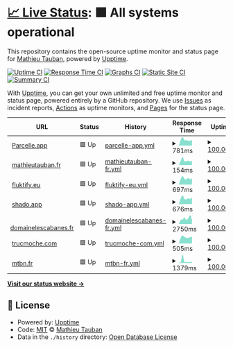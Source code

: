 # [📈 Live Status](https://mtauban.github.io/parcelle-uptime): <!--live status--> **🟩 All systems operational**

This repository contains the open-source uptime monitor and status page for [Mathieu Tauban](http://www.mathieutauban.fr), powered by [Upptime](https://github.com/upptime/upptime).

[![Uptime CI](https://github.com/mtauban/parcelle-uptime/workflows/Uptime%20CI/badge.svg)](https://github.com/mtauban/parcelle-uptime/actions?query=workflow%3A%22Uptime+CI%22)
[![Response Time CI](https://github.com/mtauban/parcelle-uptime/workflows/Response%20Time%20CI/badge.svg)](https://github.com/mtauban/parcelle-uptime/actions?query=workflow%3A%22Response+Time+CI%22)
[![Graphs CI](https://github.com/mtauban/parcelle-uptime/workflows/Graphs%20CI/badge.svg)](https://github.com/mtauban/parcelle-uptime/actions?query=workflow%3A%22Graphs+CI%22)
[![Static Site CI](https://github.com/mtauban/parcelle-uptime/workflows/Static%20Site%20CI/badge.svg)](https://github.com/mtauban/parcelle-uptime/actions?query=workflow%3A%22Static+Site+CI%22)
[![Summary CI](https://github.com/mtauban/parcelle-uptime/workflows/Summary%20CI/badge.svg)](https://github.com/mtauban/parcelle-uptime/actions?query=workflow%3A%22Summary+CI%22)

With [Upptime](https://upptime.js.org), you can get your own unlimited and free uptime monitor and status page, powered entirely by a GitHub repository. We use [Issues](https://github.com/mtauban/parcelle-uptime/issues) as incident reports, [Actions](https://github.com/mtauban/parcelle-uptime/actions) as uptime monitors, and [Pages](https://mtauban.github.io/parcelle-uptime) for the status page.

<!--start: status pages-->
<!-- This summary is generated by Upptime (https://github.com/upptime/upptime) -->
<!-- Do not edit this manually, your changes will be overwritten -->
<!-- prettier-ignore -->
| URL | Status | History | Response Time | Uptime |
| --- | ------ | ------- | ------------- | ------ |
| <img alt="" src="https://icons.duckduckgo.com/ip3/parcelle.app.ico" height="13"> [Parcelle.app](https://parcelle.app) | 🟩 Up | [parcelle-app.yml](https://github.com/mtauban/parcelle-uptime/commits/HEAD/history/parcelle-app.yml) | <details><summary><img alt="Response time graph" src="./graphs/parcelle-app/response-time-week.png" height="20"> 781ms</summary><br><a href="https://mtauban.github.io/parcelle-uptime/history/parcelle-app"><img alt="Response time 919" src="https://img.shields.io/endpoint?url=https%3A%2F%2Fraw.githubusercontent.com%2Fmtauban%2Fparcelle-uptime%2FHEAD%2Fapi%2Fparcelle-app%2Fresponse-time.json"></a><br><a href="https://mtauban.github.io/parcelle-uptime/history/parcelle-app"><img alt="24-hour response time 793" src="https://img.shields.io/endpoint?url=https%3A%2F%2Fraw.githubusercontent.com%2Fmtauban%2Fparcelle-uptime%2FHEAD%2Fapi%2Fparcelle-app%2Fresponse-time-day.json"></a><br><a href="https://mtauban.github.io/parcelle-uptime/history/parcelle-app"><img alt="7-day response time 781" src="https://img.shields.io/endpoint?url=https%3A%2F%2Fraw.githubusercontent.com%2Fmtauban%2Fparcelle-uptime%2FHEAD%2Fapi%2Fparcelle-app%2Fresponse-time-week.json"></a><br><a href="https://mtauban.github.io/parcelle-uptime/history/parcelle-app"><img alt="30-day response time 846" src="https://img.shields.io/endpoint?url=https%3A%2F%2Fraw.githubusercontent.com%2Fmtauban%2Fparcelle-uptime%2FHEAD%2Fapi%2Fparcelle-app%2Fresponse-time-month.json"></a><br><a href="https://mtauban.github.io/parcelle-uptime/history/parcelle-app"><img alt="1-year response time 908" src="https://img.shields.io/endpoint?url=https%3A%2F%2Fraw.githubusercontent.com%2Fmtauban%2Fparcelle-uptime%2FHEAD%2Fapi%2Fparcelle-app%2Fresponse-time-year.json"></a></details> | <details><summary><a href="https://mtauban.github.io/parcelle-uptime/history/parcelle-app">100.00%</a></summary><a href="https://mtauban.github.io/parcelle-uptime/history/parcelle-app"><img alt="All-time uptime 99.01%" src="https://img.shields.io/endpoint?url=https%3A%2F%2Fraw.githubusercontent.com%2Fmtauban%2Fparcelle-uptime%2FHEAD%2Fapi%2Fparcelle-app%2Fuptime.json"></a><br><a href="https://mtauban.github.io/parcelle-uptime/history/parcelle-app"><img alt="24-hour uptime 100.00%" src="https://img.shields.io/endpoint?url=https%3A%2F%2Fraw.githubusercontent.com%2Fmtauban%2Fparcelle-uptime%2FHEAD%2Fapi%2Fparcelle-app%2Fuptime-day.json"></a><br><a href="https://mtauban.github.io/parcelle-uptime/history/parcelle-app"><img alt="7-day uptime 100.00%" src="https://img.shields.io/endpoint?url=https%3A%2F%2Fraw.githubusercontent.com%2Fmtauban%2Fparcelle-uptime%2FHEAD%2Fapi%2Fparcelle-app%2Fuptime-week.json"></a><br><a href="https://mtauban.github.io/parcelle-uptime/history/parcelle-app"><img alt="30-day uptime 100.00%" src="https://img.shields.io/endpoint?url=https%3A%2F%2Fraw.githubusercontent.com%2Fmtauban%2Fparcelle-uptime%2FHEAD%2Fapi%2Fparcelle-app%2Fuptime-month.json"></a><br><a href="https://mtauban.github.io/parcelle-uptime/history/parcelle-app"><img alt="1-year uptime 98.65%" src="https://img.shields.io/endpoint?url=https%3A%2F%2Fraw.githubusercontent.com%2Fmtauban%2Fparcelle-uptime%2FHEAD%2Fapi%2Fparcelle-app%2Fuptime-year.json"></a></details>
| <img alt="" src="https://icons.duckduckgo.com/ip3/www.mathieutauban.fr.ico" height="13"> [mathieutauban.fr](https://www.mathieutauban.fr/) | 🟩 Up | [mathieutauban-fr.yml](https://github.com/mtauban/parcelle-uptime/commits/HEAD/history/mathieutauban-fr.yml) | <details><summary><img alt="Response time graph" src="./graphs/mathieutauban-fr/response-time-week.png" height="20"> 154ms</summary><br><a href="https://mtauban.github.io/parcelle-uptime/history/mathieutauban-fr"><img alt="Response time 226" src="https://img.shields.io/endpoint?url=https%3A%2F%2Fraw.githubusercontent.com%2Fmtauban%2Fparcelle-uptime%2FHEAD%2Fapi%2Fmathieutauban-fr%2Fresponse-time.json"></a><br><a href="https://mtauban.github.io/parcelle-uptime/history/mathieutauban-fr"><img alt="24-hour response time 144" src="https://img.shields.io/endpoint?url=https%3A%2F%2Fraw.githubusercontent.com%2Fmtauban%2Fparcelle-uptime%2FHEAD%2Fapi%2Fmathieutauban-fr%2Fresponse-time-day.json"></a><br><a href="https://mtauban.github.io/parcelle-uptime/history/mathieutauban-fr"><img alt="7-day response time 154" src="https://img.shields.io/endpoint?url=https%3A%2F%2Fraw.githubusercontent.com%2Fmtauban%2Fparcelle-uptime%2FHEAD%2Fapi%2Fmathieutauban-fr%2Fresponse-time-week.json"></a><br><a href="https://mtauban.github.io/parcelle-uptime/history/mathieutauban-fr"><img alt="30-day response time 186" src="https://img.shields.io/endpoint?url=https%3A%2F%2Fraw.githubusercontent.com%2Fmtauban%2Fparcelle-uptime%2FHEAD%2Fapi%2Fmathieutauban-fr%2Fresponse-time-month.json"></a><br><a href="https://mtauban.github.io/parcelle-uptime/history/mathieutauban-fr"><img alt="1-year response time 201" src="https://img.shields.io/endpoint?url=https%3A%2F%2Fraw.githubusercontent.com%2Fmtauban%2Fparcelle-uptime%2FHEAD%2Fapi%2Fmathieutauban-fr%2Fresponse-time-year.json"></a></details> | <details><summary><a href="https://mtauban.github.io/parcelle-uptime/history/mathieutauban-fr">100.00%</a></summary><a href="https://mtauban.github.io/parcelle-uptime/history/mathieutauban-fr"><img alt="All-time uptime 99.98%" src="https://img.shields.io/endpoint?url=https%3A%2F%2Fraw.githubusercontent.com%2Fmtauban%2Fparcelle-uptime%2FHEAD%2Fapi%2Fmathieutauban-fr%2Fuptime.json"></a><br><a href="https://mtauban.github.io/parcelle-uptime/history/mathieutauban-fr"><img alt="24-hour uptime 100.00%" src="https://img.shields.io/endpoint?url=https%3A%2F%2Fraw.githubusercontent.com%2Fmtauban%2Fparcelle-uptime%2FHEAD%2Fapi%2Fmathieutauban-fr%2Fuptime-day.json"></a><br><a href="https://mtauban.github.io/parcelle-uptime/history/mathieutauban-fr"><img alt="7-day uptime 100.00%" src="https://img.shields.io/endpoint?url=https%3A%2F%2Fraw.githubusercontent.com%2Fmtauban%2Fparcelle-uptime%2FHEAD%2Fapi%2Fmathieutauban-fr%2Fuptime-week.json"></a><br><a href="https://mtauban.github.io/parcelle-uptime/history/mathieutauban-fr"><img alt="30-day uptime 100.00%" src="https://img.shields.io/endpoint?url=https%3A%2F%2Fraw.githubusercontent.com%2Fmtauban%2Fparcelle-uptime%2FHEAD%2Fapi%2Fmathieutauban-fr%2Fuptime-month.json"></a><br><a href="https://mtauban.github.io/parcelle-uptime/history/mathieutauban-fr"><img alt="1-year uptime 100.00%" src="https://img.shields.io/endpoint?url=https%3A%2F%2Fraw.githubusercontent.com%2Fmtauban%2Fparcelle-uptime%2FHEAD%2Fapi%2Fmathieutauban-fr%2Fuptime-year.json"></a></details>
| <img alt="" src="https://icons.duckduckgo.com/ip3/fluktify.eu.ico" height="13"> [fluktify.eu](https://fluktify.eu/) | 🟩 Up | [fluktify-eu.yml](https://github.com/mtauban/parcelle-uptime/commits/HEAD/history/fluktify-eu.yml) | <details><summary><img alt="Response time graph" src="./graphs/fluktify-eu/response-time-week.png" height="20"> 697ms</summary><br><a href="https://mtauban.github.io/parcelle-uptime/history/fluktify-eu"><img alt="Response time 914" src="https://img.shields.io/endpoint?url=https%3A%2F%2Fraw.githubusercontent.com%2Fmtauban%2Fparcelle-uptime%2FHEAD%2Fapi%2Ffluktify-eu%2Fresponse-time.json"></a><br><a href="https://mtauban.github.io/parcelle-uptime/history/fluktify-eu"><img alt="24-hour response time 708" src="https://img.shields.io/endpoint?url=https%3A%2F%2Fraw.githubusercontent.com%2Fmtauban%2Fparcelle-uptime%2FHEAD%2Fapi%2Ffluktify-eu%2Fresponse-time-day.json"></a><br><a href="https://mtauban.github.io/parcelle-uptime/history/fluktify-eu"><img alt="7-day response time 697" src="https://img.shields.io/endpoint?url=https%3A%2F%2Fraw.githubusercontent.com%2Fmtauban%2Fparcelle-uptime%2FHEAD%2Fapi%2Ffluktify-eu%2Fresponse-time-week.json"></a><br><a href="https://mtauban.github.io/parcelle-uptime/history/fluktify-eu"><img alt="30-day response time 790" src="https://img.shields.io/endpoint?url=https%3A%2F%2Fraw.githubusercontent.com%2Fmtauban%2Fparcelle-uptime%2FHEAD%2Fapi%2Ffluktify-eu%2Fresponse-time-month.json"></a><br><a href="https://mtauban.github.io/parcelle-uptime/history/fluktify-eu"><img alt="1-year response time 924" src="https://img.shields.io/endpoint?url=https%3A%2F%2Fraw.githubusercontent.com%2Fmtauban%2Fparcelle-uptime%2FHEAD%2Fapi%2Ffluktify-eu%2Fresponse-time-year.json"></a></details> | <details><summary><a href="https://mtauban.github.io/parcelle-uptime/history/fluktify-eu">100.00%</a></summary><a href="https://mtauban.github.io/parcelle-uptime/history/fluktify-eu"><img alt="All-time uptime 99.01%" src="https://img.shields.io/endpoint?url=https%3A%2F%2Fraw.githubusercontent.com%2Fmtauban%2Fparcelle-uptime%2FHEAD%2Fapi%2Ffluktify-eu%2Fuptime.json"></a><br><a href="https://mtauban.github.io/parcelle-uptime/history/fluktify-eu"><img alt="24-hour uptime 100.00%" src="https://img.shields.io/endpoint?url=https%3A%2F%2Fraw.githubusercontent.com%2Fmtauban%2Fparcelle-uptime%2FHEAD%2Fapi%2Ffluktify-eu%2Fuptime-day.json"></a><br><a href="https://mtauban.github.io/parcelle-uptime/history/fluktify-eu"><img alt="7-day uptime 100.00%" src="https://img.shields.io/endpoint?url=https%3A%2F%2Fraw.githubusercontent.com%2Fmtauban%2Fparcelle-uptime%2FHEAD%2Fapi%2Ffluktify-eu%2Fuptime-week.json"></a><br><a href="https://mtauban.github.io/parcelle-uptime/history/fluktify-eu"><img alt="30-day uptime 100.00%" src="https://img.shields.io/endpoint?url=https%3A%2F%2Fraw.githubusercontent.com%2Fmtauban%2Fparcelle-uptime%2FHEAD%2Fapi%2Ffluktify-eu%2Fuptime-month.json"></a><br><a href="https://mtauban.github.io/parcelle-uptime/history/fluktify-eu"><img alt="1-year uptime 98.65%" src="https://img.shields.io/endpoint?url=https%3A%2F%2Fraw.githubusercontent.com%2Fmtauban%2Fparcelle-uptime%2FHEAD%2Fapi%2Ffluktify-eu%2Fuptime-year.json"></a></details>
| <img alt="" src="https://icons.duckduckgo.com/ip3/shado.app.ico" height="13"> [shado.app](https://shado.app/) | 🟩 Up | [shado-app.yml](https://github.com/mtauban/parcelle-uptime/commits/HEAD/history/shado-app.yml) | <details><summary><img alt="Response time graph" src="./graphs/shado-app/response-time-week.png" height="20"> 676ms</summary><br><a href="https://mtauban.github.io/parcelle-uptime/history/shado-app"><img alt="Response time 827" src="https://img.shields.io/endpoint?url=https%3A%2F%2Fraw.githubusercontent.com%2Fmtauban%2Fparcelle-uptime%2FHEAD%2Fapi%2Fshado-app%2Fresponse-time.json"></a><br><a href="https://mtauban.github.io/parcelle-uptime/history/shado-app"><img alt="24-hour response time 778" src="https://img.shields.io/endpoint?url=https%3A%2F%2Fraw.githubusercontent.com%2Fmtauban%2Fparcelle-uptime%2FHEAD%2Fapi%2Fshado-app%2Fresponse-time-day.json"></a><br><a href="https://mtauban.github.io/parcelle-uptime/history/shado-app"><img alt="7-day response time 676" src="https://img.shields.io/endpoint?url=https%3A%2F%2Fraw.githubusercontent.com%2Fmtauban%2Fparcelle-uptime%2FHEAD%2Fapi%2Fshado-app%2Fresponse-time-week.json"></a><br><a href="https://mtauban.github.io/parcelle-uptime/history/shado-app"><img alt="30-day response time 723" src="https://img.shields.io/endpoint?url=https%3A%2F%2Fraw.githubusercontent.com%2Fmtauban%2Fparcelle-uptime%2FHEAD%2Fapi%2Fshado-app%2Fresponse-time-month.json"></a><br><a href="https://mtauban.github.io/parcelle-uptime/history/shado-app"><img alt="1-year response time 825" src="https://img.shields.io/endpoint?url=https%3A%2F%2Fraw.githubusercontent.com%2Fmtauban%2Fparcelle-uptime%2FHEAD%2Fapi%2Fshado-app%2Fresponse-time-year.json"></a></details> | <details><summary><a href="https://mtauban.github.io/parcelle-uptime/history/shado-app">100.00%</a></summary><a href="https://mtauban.github.io/parcelle-uptime/history/shado-app"><img alt="All-time uptime 98.00%" src="https://img.shields.io/endpoint?url=https%3A%2F%2Fraw.githubusercontent.com%2Fmtauban%2Fparcelle-uptime%2FHEAD%2Fapi%2Fshado-app%2Fuptime.json"></a><br><a href="https://mtauban.github.io/parcelle-uptime/history/shado-app"><img alt="24-hour uptime 100.00%" src="https://img.shields.io/endpoint?url=https%3A%2F%2Fraw.githubusercontent.com%2Fmtauban%2Fparcelle-uptime%2FHEAD%2Fapi%2Fshado-app%2Fuptime-day.json"></a><br><a href="https://mtauban.github.io/parcelle-uptime/history/shado-app"><img alt="7-day uptime 100.00%" src="https://img.shields.io/endpoint?url=https%3A%2F%2Fraw.githubusercontent.com%2Fmtauban%2Fparcelle-uptime%2FHEAD%2Fapi%2Fshado-app%2Fuptime-week.json"></a><br><a href="https://mtauban.github.io/parcelle-uptime/history/shado-app"><img alt="30-day uptime 100.00%" src="https://img.shields.io/endpoint?url=https%3A%2F%2Fraw.githubusercontent.com%2Fmtauban%2Fparcelle-uptime%2FHEAD%2Fapi%2Fshado-app%2Fuptime-month.json"></a><br><a href="https://mtauban.github.io/parcelle-uptime/history/shado-app"><img alt="1-year uptime 98.65%" src="https://img.shields.io/endpoint?url=https%3A%2F%2Fraw.githubusercontent.com%2Fmtauban%2Fparcelle-uptime%2FHEAD%2Fapi%2Fshado-app%2Fuptime-year.json"></a></details>
| <img alt="" src="https://icons.duckduckgo.com/ip3/domainelescabanes.fr.ico" height="13"> [domainelescabanes.fr](https://domainelescabanes.fr/) | 🟩 Up | [domainelescabanes-fr.yml](https://github.com/mtauban/parcelle-uptime/commits/HEAD/history/domainelescabanes-fr.yml) | <details><summary><img alt="Response time graph" src="./graphs/domainelescabanes-fr/response-time-week.png" height="20"> 2750ms</summary><br><a href="https://mtauban.github.io/parcelle-uptime/history/domainelescabanes-fr"><img alt="Response time 2370" src="https://img.shields.io/endpoint?url=https%3A%2F%2Fraw.githubusercontent.com%2Fmtauban%2Fparcelle-uptime%2FHEAD%2Fapi%2Fdomainelescabanes-fr%2Fresponse-time.json"></a><br><a href="https://mtauban.github.io/parcelle-uptime/history/domainelescabanes-fr"><img alt="24-hour response time 2128" src="https://img.shields.io/endpoint?url=https%3A%2F%2Fraw.githubusercontent.com%2Fmtauban%2Fparcelle-uptime%2FHEAD%2Fapi%2Fdomainelescabanes-fr%2Fresponse-time-day.json"></a><br><a href="https://mtauban.github.io/parcelle-uptime/history/domainelescabanes-fr"><img alt="7-day response time 2750" src="https://img.shields.io/endpoint?url=https%3A%2F%2Fraw.githubusercontent.com%2Fmtauban%2Fparcelle-uptime%2FHEAD%2Fapi%2Fdomainelescabanes-fr%2Fresponse-time-week.json"></a><br><a href="https://mtauban.github.io/parcelle-uptime/history/domainelescabanes-fr"><img alt="30-day response time 2534" src="https://img.shields.io/endpoint?url=https%3A%2F%2Fraw.githubusercontent.com%2Fmtauban%2Fparcelle-uptime%2FHEAD%2Fapi%2Fdomainelescabanes-fr%2Fresponse-time-month.json"></a><br><a href="https://mtauban.github.io/parcelle-uptime/history/domainelescabanes-fr"><img alt="1-year response time 2375" src="https://img.shields.io/endpoint?url=https%3A%2F%2Fraw.githubusercontent.com%2Fmtauban%2Fparcelle-uptime%2FHEAD%2Fapi%2Fdomainelescabanes-fr%2Fresponse-time-year.json"></a></details> | <details><summary><a href="https://mtauban.github.io/parcelle-uptime/history/domainelescabanes-fr">100.00%</a></summary><a href="https://mtauban.github.io/parcelle-uptime/history/domainelescabanes-fr"><img alt="All-time uptime 98.00%" src="https://img.shields.io/endpoint?url=https%3A%2F%2Fraw.githubusercontent.com%2Fmtauban%2Fparcelle-uptime%2FHEAD%2Fapi%2Fdomainelescabanes-fr%2Fuptime.json"></a><br><a href="https://mtauban.github.io/parcelle-uptime/history/domainelescabanes-fr"><img alt="24-hour uptime 100.00%" src="https://img.shields.io/endpoint?url=https%3A%2F%2Fraw.githubusercontent.com%2Fmtauban%2Fparcelle-uptime%2FHEAD%2Fapi%2Fdomainelescabanes-fr%2Fuptime-day.json"></a><br><a href="https://mtauban.github.io/parcelle-uptime/history/domainelescabanes-fr"><img alt="7-day uptime 100.00%" src="https://img.shields.io/endpoint?url=https%3A%2F%2Fraw.githubusercontent.com%2Fmtauban%2Fparcelle-uptime%2FHEAD%2Fapi%2Fdomainelescabanes-fr%2Fuptime-week.json"></a><br><a href="https://mtauban.github.io/parcelle-uptime/history/domainelescabanes-fr"><img alt="30-day uptime 100.00%" src="https://img.shields.io/endpoint?url=https%3A%2F%2Fraw.githubusercontent.com%2Fmtauban%2Fparcelle-uptime%2FHEAD%2Fapi%2Fdomainelescabanes-fr%2Fuptime-month.json"></a><br><a href="https://mtauban.github.io/parcelle-uptime/history/domainelescabanes-fr"><img alt="1-year uptime 98.65%" src="https://img.shields.io/endpoint?url=https%3A%2F%2Fraw.githubusercontent.com%2Fmtauban%2Fparcelle-uptime%2FHEAD%2Fapi%2Fdomainelescabanes-fr%2Fuptime-year.json"></a></details>
| <img alt="" src="https://icons.duckduckgo.com/ip3/trucmoche.com.ico" height="13"> [trucmoche.com](https://trucmoche.com/) | 🟩 Up | [trucmoche-com.yml](https://github.com/mtauban/parcelle-uptime/commits/HEAD/history/trucmoche-com.yml) | <details><summary><img alt="Response time graph" src="./graphs/trucmoche-com/response-time-week.png" height="20"> 505ms</summary><br><a href="https://mtauban.github.io/parcelle-uptime/history/trucmoche-com"><img alt="Response time 673" src="https://img.shields.io/endpoint?url=https%3A%2F%2Fraw.githubusercontent.com%2Fmtauban%2Fparcelle-uptime%2FHEAD%2Fapi%2Ftrucmoche-com%2Fresponse-time.json"></a><br><a href="https://mtauban.github.io/parcelle-uptime/history/trucmoche-com"><img alt="24-hour response time 543" src="https://img.shields.io/endpoint?url=https%3A%2F%2Fraw.githubusercontent.com%2Fmtauban%2Fparcelle-uptime%2FHEAD%2Fapi%2Ftrucmoche-com%2Fresponse-time-day.json"></a><br><a href="https://mtauban.github.io/parcelle-uptime/history/trucmoche-com"><img alt="7-day response time 505" src="https://img.shields.io/endpoint?url=https%3A%2F%2Fraw.githubusercontent.com%2Fmtauban%2Fparcelle-uptime%2FHEAD%2Fapi%2Ftrucmoche-com%2Fresponse-time-week.json"></a><br><a href="https://mtauban.github.io/parcelle-uptime/history/trucmoche-com"><img alt="30-day response time 1069" src="https://img.shields.io/endpoint?url=https%3A%2F%2Fraw.githubusercontent.com%2Fmtauban%2Fparcelle-uptime%2FHEAD%2Fapi%2Ftrucmoche-com%2Fresponse-time-month.json"></a><br><a href="https://mtauban.github.io/parcelle-uptime/history/trucmoche-com"><img alt="1-year response time 723" src="https://img.shields.io/endpoint?url=https%3A%2F%2Fraw.githubusercontent.com%2Fmtauban%2Fparcelle-uptime%2FHEAD%2Fapi%2Ftrucmoche-com%2Fresponse-time-year.json"></a></details> | <details><summary><a href="https://mtauban.github.io/parcelle-uptime/history/trucmoche-com">100.00%</a></summary><a href="https://mtauban.github.io/parcelle-uptime/history/trucmoche-com"><img alt="All-time uptime 80.53%" src="https://img.shields.io/endpoint?url=https%3A%2F%2Fraw.githubusercontent.com%2Fmtauban%2Fparcelle-uptime%2FHEAD%2Fapi%2Ftrucmoche-com%2Fuptime.json"></a><br><a href="https://mtauban.github.io/parcelle-uptime/history/trucmoche-com"><img alt="24-hour uptime 100.00%" src="https://img.shields.io/endpoint?url=https%3A%2F%2Fraw.githubusercontent.com%2Fmtauban%2Fparcelle-uptime%2FHEAD%2Fapi%2Ftrucmoche-com%2Fuptime-day.json"></a><br><a href="https://mtauban.github.io/parcelle-uptime/history/trucmoche-com"><img alt="7-day uptime 100.00%" src="https://img.shields.io/endpoint?url=https%3A%2F%2Fraw.githubusercontent.com%2Fmtauban%2Fparcelle-uptime%2FHEAD%2Fapi%2Ftrucmoche-com%2Fuptime-week.json"></a><br><a href="https://mtauban.github.io/parcelle-uptime/history/trucmoche-com"><img alt="30-day uptime 99.95%" src="https://img.shields.io/endpoint?url=https%3A%2F%2Fraw.githubusercontent.com%2Fmtauban%2Fparcelle-uptime%2FHEAD%2Fapi%2Ftrucmoche-com%2Fuptime-month.json"></a><br><a href="https://mtauban.github.io/parcelle-uptime/history/trucmoche-com"><img alt="1-year uptime 68.30%" src="https://img.shields.io/endpoint?url=https%3A%2F%2Fraw.githubusercontent.com%2Fmtauban%2Fparcelle-uptime%2FHEAD%2Fapi%2Ftrucmoche-com%2Fuptime-year.json"></a></details>
| <img alt="" src="https://icons.duckduckgo.com/ip3/mtbn.fr.ico" height="13"> [mtbn.fr](https://mtbn.fr) | 🟩 Up | [mtbn-fr.yml](https://github.com/mtauban/parcelle-uptime/commits/HEAD/history/mtbn-fr.yml) | <details><summary><img alt="Response time graph" src="./graphs/mtbn-fr/response-time-week.png" height="20"> 1379ms</summary><br><a href="https://mtauban.github.io/parcelle-uptime/history/mtbn-fr"><img alt="Response time 913" src="https://img.shields.io/endpoint?url=https%3A%2F%2Fraw.githubusercontent.com%2Fmtauban%2Fparcelle-uptime%2FHEAD%2Fapi%2Fmtbn-fr%2Fresponse-time.json"></a><br><a href="https://mtauban.github.io/parcelle-uptime/history/mtbn-fr"><img alt="24-hour response time 863" src="https://img.shields.io/endpoint?url=https%3A%2F%2Fraw.githubusercontent.com%2Fmtauban%2Fparcelle-uptime%2FHEAD%2Fapi%2Fmtbn-fr%2Fresponse-time-day.json"></a><br><a href="https://mtauban.github.io/parcelle-uptime/history/mtbn-fr"><img alt="7-day response time 1379" src="https://img.shields.io/endpoint?url=https%3A%2F%2Fraw.githubusercontent.com%2Fmtauban%2Fparcelle-uptime%2FHEAD%2Fapi%2Fmtbn-fr%2Fresponse-time-week.json"></a><br><a href="https://mtauban.github.io/parcelle-uptime/history/mtbn-fr"><img alt="30-day response time 932" src="https://img.shields.io/endpoint?url=https%3A%2F%2Fraw.githubusercontent.com%2Fmtauban%2Fparcelle-uptime%2FHEAD%2Fapi%2Fmtbn-fr%2Fresponse-time-month.json"></a><br><a href="https://mtauban.github.io/parcelle-uptime/history/mtbn-fr"><img alt="1-year response time 830" src="https://img.shields.io/endpoint?url=https%3A%2F%2Fraw.githubusercontent.com%2Fmtauban%2Fparcelle-uptime%2FHEAD%2Fapi%2Fmtbn-fr%2Fresponse-time-year.json"></a></details> | <details><summary><a href="https://mtauban.github.io/parcelle-uptime/history/mtbn-fr">100.00%</a></summary><a href="https://mtauban.github.io/parcelle-uptime/history/mtbn-fr"><img alt="All-time uptime 94.83%" src="https://img.shields.io/endpoint?url=https%3A%2F%2Fraw.githubusercontent.com%2Fmtauban%2Fparcelle-uptime%2FHEAD%2Fapi%2Fmtbn-fr%2Fuptime.json"></a><br><a href="https://mtauban.github.io/parcelle-uptime/history/mtbn-fr"><img alt="24-hour uptime 100.00%" src="https://img.shields.io/endpoint?url=https%3A%2F%2Fraw.githubusercontent.com%2Fmtauban%2Fparcelle-uptime%2FHEAD%2Fapi%2Fmtbn-fr%2Fuptime-day.json"></a><br><a href="https://mtauban.github.io/parcelle-uptime/history/mtbn-fr"><img alt="7-day uptime 100.00%" src="https://img.shields.io/endpoint?url=https%3A%2F%2Fraw.githubusercontent.com%2Fmtauban%2Fparcelle-uptime%2FHEAD%2Fapi%2Fmtbn-fr%2Fuptime-week.json"></a><br><a href="https://mtauban.github.io/parcelle-uptime/history/mtbn-fr"><img alt="30-day uptime 100.00%" src="https://img.shields.io/endpoint?url=https%3A%2F%2Fraw.githubusercontent.com%2Fmtauban%2Fparcelle-uptime%2FHEAD%2Fapi%2Fmtbn-fr%2Fuptime-month.json"></a><br><a href="https://mtauban.github.io/parcelle-uptime/history/mtbn-fr"><img alt="1-year uptime 98.86%" src="https://img.shields.io/endpoint?url=https%3A%2F%2Fraw.githubusercontent.com%2Fmtauban%2Fparcelle-uptime%2FHEAD%2Fapi%2Fmtbn-fr%2Fuptime-year.json"></a></details>

<!--end: status pages-->

[**Visit our status website →**](https://mtauban.github.io/parcelle-uptime)

## 📄 License

- Powered by: [Upptime](https://github.com/upptime/upptime)
- Code: [MIT](./LICENSE) © [Mathieu Tauban](http://www.mathieutauban.fr)
- Data in the `./history` directory: [Open Database License](https://opendatacommons.org/licenses/odbl/1-0/)
